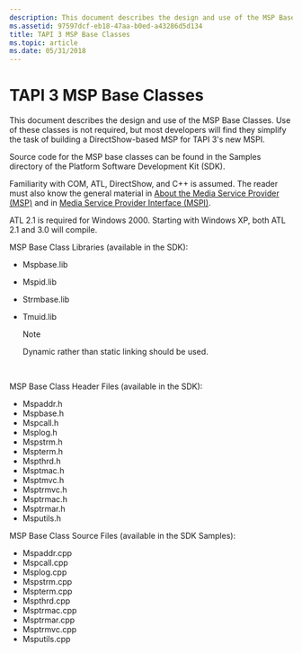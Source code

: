 ```yaml
---
description: This document describes the design and use of the MSP Base Classes. Use of these classes is not required but most developers will find they simplify the task of building a DirectShow based MSP for TAPI 3s new MSPI.
ms.assetid: 97597dcf-eb18-47aa-b0ed-a43286d5d134
title: TAPI 3 MSP Base Classes
ms.topic: article
ms.date: 05/31/2018
---
```


# TAPI 3 MSP Base Classes

This document describes the design and use of the MSP Base Classes. Use of these classes is not required, but most developers will find they simplify the task of building a DirectShow-based MSP for TAPI 3's new MSPI.

Source code for the MSP base classes can be found in the Samples directory of the Platform Software Development Kit (SDK).

Familiarity with COM, ATL, DirectShow, and C++ is assumed. The reader must also know the general material in [About the Media Service Provider (MSP)](about-the-media-service-provider-msp-.md) and in [Media Service Provider Interface (MSPI)](media-service-provider-interface-mspi-.md).

ATL 2.1 is required for Windows 2000. Starting with Windows XP, both ATL 2.1 and 3.0 will compile.

MSP Base Class Libraries (available in the SDK):

-   Mspbase.lib
-   Mspid.lib
-   Strmbase.lib
-   Tmuid.lib
    > [!Note]  
    > Dynamic rather than static linking should be used.

     

MSP Base Class Header Files (available in the SDK):

-   Mspaddr.h
-   Mspbase.h
-   Mspcall.h
-   Msplog.h
-   Mspstrm.h
-   Mspterm.h
-   Mspthrd.h
-   Msptmac.h
-   Msptmvc.h
-   Msptrmvc.h
-   Msptrmac.h
-   Msptrmar.h
-   Msputils.h

MSP Base Class Source Files (available in the SDK Samples):

-   Mspaddr.cpp
-   Mspcall.cpp
-   Msplog.cpp
-   Mspstrm.cpp
-   Mspterm.cpp
-   Mspthrd.cpp
-   Msptrmac.cpp
-   Msptrmar.cpp
-   Msptrmvc.cpp
-   Msputils.cpp

 

 



